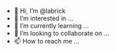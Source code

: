 - 👋 Hi, I’m @labrick
- 👀 I’m interested in ...
- 🌱 I’m currently learning ...
- 💞️ I’m looking to collaborate on ...
- 📫 How to reach me ...

<!---
labrick/labrick is a ✨ special ✨ repository because its `README.md` (this file) appears on your GitHub profile.
You can click the Preview link to take a look at your changes.
--->
